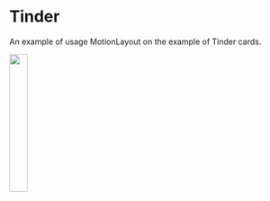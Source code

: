 # Tinder
An example of usage MotionLayout on the example of Tinder cards.

<img src="https://github.com/nowiwr01/MotionLayout-Tinder/blob/main/tinder.gif" width="25%" /> 
